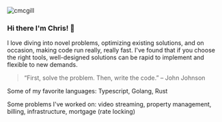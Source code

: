 ![cmcgill](https://user-images.githubusercontent.com/20909784/211323501-25b06524-49c9-4a5b-bc7c-52c668d922b8.png)

### Hi there I'm Chris! 👋

I love diving into novel problems, optimizing existing solutions, and on occasion, making code run really, really fast. I've found that if you choose the right tools, well-designed solutions can be rapid to implement and flexible to new demands.

> “First, solve the problem. Then, write the code.” – John Johnson

Some of my favorite languages:
Typescript, Golang, Rust

Some problems I've worked on:
video streaming, property management, billing, infrastructure, mortgage (rate locking)
